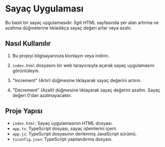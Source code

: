 # Sayaç Uygulaması

Bu basit bir sayaç uygulamasıdır. İlgili HTML sayfasında yer alan artırma ve azaltma düğmelerine tıkladıkça sayaç değeri artar veya azalır.

## Nasıl Kullanılır

1. Bu projeyi bilgisayarınıza klonlayın veya indirin.

2. `index.html` dosyasını bir web tarayıcısıyla açarak sayaç uygulamasını görüntüleyin.

3. "Increment" (Artır) düğmesine tıklayarak sayaç değerini artırın.

4. "Decrement" (Azalt) düğmesine tıklayarak sayaç değerini azaltın. Sayaç değeri 0'dan azalmayacaktır.

## Proje Yapısı

- `index.html`: Sayaç uygulamasının HTML dosyası.
- `app.ts`: TypeScript dosyası, sayaç işlemlerini içerir.
- `app.js`: TypeScript dosyasının derlenmiş JavaScript sürümü.
- `tsconfig.json`: TypeScript yapılandırma dosyası.
 

